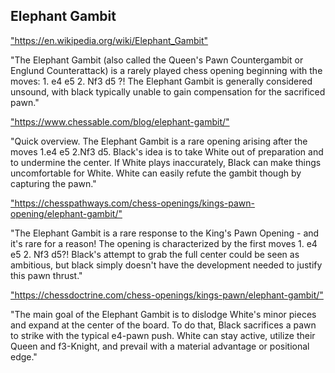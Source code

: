 <h2>Elephant Gambit</h2>
<p><a href="https://en.wikipedia.org/wiki/Elephant_Gambit">"https://en.wikipedia.org/wiki/Elephant_Gambit"</a></p>

<p>"The Elephant Gambit (also called the Queen's Pawn Countergambit or Englund Counterattack) is a rarely played chess opening beginning with the moves: 1. e4 e5 2. Nf3 d5 ?! The Elephant Gambit is generally considered unsound, with black typically unable to gain compensation for the sacrificed pawn." </p>

<p><a href="https://www.chessable.com/blog/elephant-gambit/">"https://www.chessable.com/blog/elephant-gambit/"</a></p>

<p>"Quick overview. The Elephant Gambit is a rare opening arising after the moves 1.e4 e5 2.Nf3 d5. Black's idea is to take White out of preparation and to undermine the center. If White plays inaccurately, Black can make things uncomfortable for White. White can easily refute the gambit though by capturing the pawn." </p>

<p><a href="https://chesspathways.com/chess-openings/kings-pawn-opening/elephant-gambit/">"https://chesspathways.com/chess-openings/kings-pawn-opening/elephant-gambit/"</a></p>

<p>"The Elephant Gambit is a rare response to the King's Pawn Opening - and it's rare for a reason! The opening is characterized by the first moves 1. e4 e5 2. Nf3 d5?! Black's attempt to grab the full center could be seen as ambitious, but black simply doesn't have the development needed to justify this pawn thrust." </p>

<p><a href="https://chessdoctrine.com/chess-openings/kings-pawn/elephant-gambit/">"https://chessdoctrine.com/chess-openings/kings-pawn/elephant-gambit/"</a></p>

<p>"The main goal of the Elephant Gambit is to dislodge White's minor pieces and expand at the center of the board. To do that, Black sacrifices a pawn to strike with the typical e4-pawn push. White can stay active, utilize their Queen and f3-Knight, and prevail with a material advantage or positional edge." </p>

